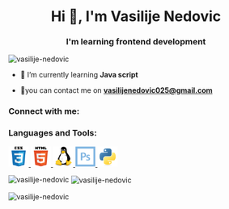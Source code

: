 <h1 align="center">Hi 👋, I'm Vasilije Nedovic</h1>
<h3 align="center">I'm learning frontend development</h3>

<p align="left"> <img src="https://komarev.com/ghpvc/?username=vasilije-nedovic&label=Profile%20views&color=0e75b6&style=flat" alt="vasilije-nedovic" /> </p>

- 📕 I’m currently learning **Java script**

- 📩you can contact me on **vasilijenedovic025@gmail.com**

<h3 align="left">Connect with me:</h3>
<p align="left">
</p>

<h3 align="left">Languages and Tools:</h3>
<p align="left"> <a href="https://www.w3schools.com/css/" target="_blank" rel="noreferrer"> <img src="https://raw.githubusercontent.com/devicons/devicon/master/icons/css3/css3-original-wordmark.svg" alt="css3" width="40" height="40"/> </a> <a href="https://www.w3.org/html/" target="_blank" rel="noreferrer"> <img src="https://raw.githubusercontent.com/devicons/devicon/master/icons/html5/html5-original-wordmark.svg" alt="html5" width="40" height="40"/> </a> <a href="https://www.linux.org/" target="_blank" rel="noreferrer"> <img src="https://raw.githubusercontent.com/devicons/devicon/master/icons/linux/linux-original.svg" alt="linux" width="40" height="40"/> </a> <a href="https://www.photoshop.com/en" target="_blank" rel="noreferrer"> <img src="https://raw.githubusercontent.com/devicons/devicon/master/icons/photoshop/photoshop-line.svg" alt="photoshop" width="40" height="40"/> </a> <a href="https://www.python.org" target="_blank" rel="noreferrer"> <img src="https://raw.githubusercontent.com/devicons/devicon/master/icons/python/python-original.svg" alt="python" width="40" height="40"/> </a> </p>

<p><img align="left" src="https://github-readme-stats.vercel.app/api/top-langs?username=vasilije-nedovic&show_icons=true&locale=en&layout=compact" alt="vasilije-nedovic" /></p>

<p>&nbsp;<img align="center" src="https://github-readme-stats.vercel.app/api?username=vasilije-nedovic&show_icons=true&locale=en" alt="vasilije-nedovic" /></p>

<p><img align="center" src="https://github-readme-streak-stats.herokuapp.com/?user=vasilije-nedovic&" alt="vasilije-nedovic" /></p>

